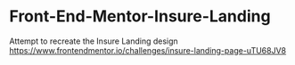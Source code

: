# Front-End-Mentor-Insure-Landing
Attempt to recreate the Insure Landing design  
https://www.frontendmentor.io/challenges/insure-landing-page-uTU68JV8
